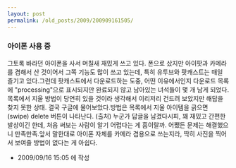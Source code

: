 ```yaml
---
layout: post
permalink: /old_posts/2009/200909161505/
---
```


### 아이폰 사용 중


그토록 바라던 아이폰을 사서 며칠새 재밌게 쓰고 있다. 폰으로 샀지만 아이팟과 카메라를 겸해서 산 것이어서 그쪽 기능도 많이 쓰고 있는데, 특히 유투브와 팟캐스트는 매일 즐기고 있다.그런데 팟캐스트에서 다운로드하는 도중, 어떤 이유에서인지 다운로드 목록에 "processing"으로 표시되지만 완료되지 않고 남아있는 녀석들이 몇 개 남게 되었다. 목록에서 지울 방법이 당연히 있을 것이라 생각해서 이리저리 건드려 보았지만 해답을 찾지 못한 상태. 결국 구글에 물어보았다.방법은 목록에서 지울 아이템을 긁으면(swipe) delete 버튼이 나타난다. (출처) 누군가 답글을 남겼다시피, 꽤 재밌고 간편한 발상이긴 한데, 처음 써보는 사람이 알기 어렵다는 게 흠이랄까. 어쨌든 문제는 해결했으니 만족만족.앞서 말한대로 아이폰 자체를 카메라 겸용으로 쓰는지라, 딱히 사진을 찍어서 보여줄 방법이 없다는 게 아쉽다.




- 2009/09/16 15:05 에 작성